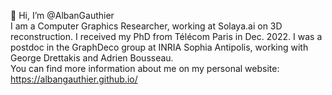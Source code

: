 👋 Hi, I’m @AlbanGauthier  
I am a Computer Graphics Researcher, working at Solaya.ai on 3D reconstruction.
I received my PhD from Télécom Paris in Dec. 2022. I was a postdoc in the GraphDeco group at INRIA Sophia Antipolis, working with George Drettakis and Adrien Bousseau.  
You can find more information about me on my personal website:  
https://albangauthier.github.io/

<!---
AlbanGauthier/AlbanGauthier is a ✨ special ✨ repository because its `README.md` (this file) appears on your GitHub profile.
You can click the Preview link to take a look at your changes.
--->

